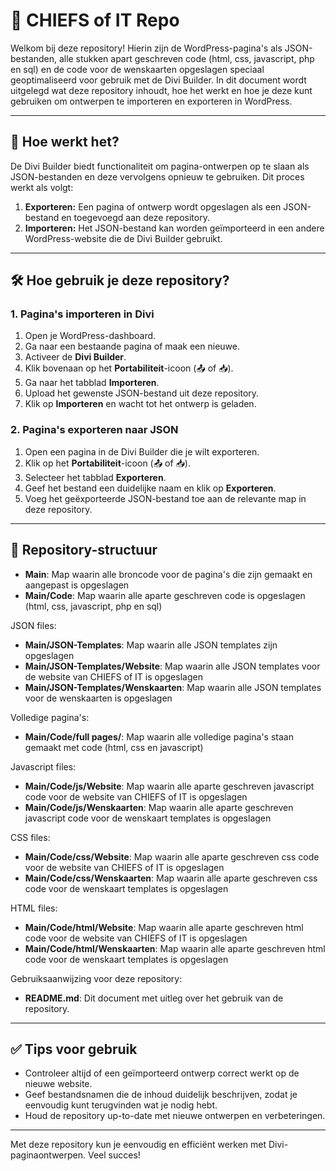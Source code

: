 # 📄 CHIEFS of IT Repo  

Welkom bij deze repository! Hierin zijn de WordPress-pagina's als JSON-bestanden, alle stukken apart geschreven code (html, css, javascript, php en sql) en de code voor de wenskaarten opgeslagen speciaal geoptimaliseerd voor gebruik met de Divi Builder. In dit document wordt uitgelegd wat deze repository inhoudt, hoe het werkt en hoe je deze kunt gebruiken om ontwerpen te importeren en exporteren in WordPress.

---

## 🔧 Hoe werkt het?  

De Divi Builder biedt functionaliteit om pagina-ontwerpen op te slaan als JSON-bestanden en deze vervolgens opnieuw te gebruiken. Dit proces werkt als volgt:  
1. **Exporteren:** Een pagina of ontwerp wordt opgeslagen als een JSON-bestand en toegevoegd aan deze repository.  
2. **Importeren:** Het JSON-bestand kan worden geïmporteerd in een andere WordPress-website die de Divi Builder gebruikt.  

---

## 🛠️ Hoe gebruik je deze repository?  

### **1. Pagina's importeren in Divi**  

1. Open je WordPress-dashboard.  
2. Ga naar een bestaande pagina of maak een nieuwe.  
3. Activeer de **Divi Builder**.  
4. Klik bovenaan op het **Portabiliteit**-icoon (📤 of 📥).  
5. Ga naar het tabblad **Importeren**.  
6. Upload het gewenste JSON-bestand uit deze repository.  
7. Klik op **Importeren** en wacht tot het ontwerp is geladen.  

### **2. Pagina's exporteren naar JSON**  

1. Open een pagina in de Divi Builder die je wilt exporteren.  
2. Klik op het **Portabiliteit**-icoon (📤 of 📥).  
3. Selecteer het tabblad **Exporteren**.  
4. Geef het bestand een duidelijke naam en klik op **Exporteren**.  
5. Voeg het geëxporteerde JSON-bestand toe aan de relevante map in deze repository.  

---

## 📂 Repository-structuur  

- **Main**: Map waarin alle broncode voor de pagina's die zijn gemaakt en aangepast is opgeslagen
- **Main/Code**: Map waarin alle aparte geschreven code is opgeslagen (html, css, javascript, php en sql)

JSON files:
- **Main/JSON-Templates**: Map waarin alle JSON templates zijn opgeslagen
- **Main/JSON-Templates/Website**: Map waarin alle JSON templates voor de website van CHIEFS of IT is opgeslagen
- **Main/JSON-Templates/Wenskaarten**: Map waarin alle JSON templates voor de wenskaarten is opgeslagen

Volledige pagina's:
- **Main/Code/full pages/**: Map waarin alle volledige pagina's staan gemaakt met code (html, css en javascript)

Javascript files:
- **Main/Code/js/Website**: Map waarin alle aparte geschreven javascript code voor de website van CHIEFS of IT is opgeslagen
- **Main/Code/js/Wenskaarten**: Map waarin alle aparte geschreven javascript code voor de wenskaart templates is opgeslagen

CSS files:
- **Main/Code/css/Website**: Map waarin alle aparte geschreven css code voor de website van CHIEFS of IT is opgeslagen
- **Main/Code/css/Wenskaarten**: Map waarin alle aparte geschreven css code voor de wenskaart templates is opgeslagen

HTML files:
- **Main/Code/html/Website**: Map waarin alle aparte geschreven html code voor de website van CHIEFS of IT is opgeslagen
- **Main/Code/html/Wenskaarten**: Map waarin alle aparte geschreven html code voor de wenskaart templates is opgeslagen

Gebruiksaanwijzing voor deze repository:
- **README.md**: Dit document met uitleg over het gebruik van de repository.  

---

## ✅ Tips voor gebruik  

- Controleer altijd of een geïmporteerd ontwerp correct werkt op de nieuwe website.  
- Geef bestandsnamen die de inhoud duidelijk beschrijven, zodat je eenvoudig kunt terugvinden wat je nodig hebt.  
- Houd de repository up-to-date met nieuwe ontwerpen en verbeteringen.  

---

Met deze repository kun je eenvoudig en efficiënt werken met Divi-paginaontwerpen. Veel succes!  
